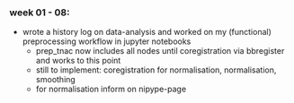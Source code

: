 ### week 01 - 08:

- wrote a history log on data-analysis and worked on my (functional) preprocessing workflow in jupyter notebooks
  - prep_tnac now includes all nodes until coregistration via bbregister and works to this point
  - still to implement: coregistration for normalisation, normalisation, smoothing
  - for normalisation inform on nipype-page 
 
